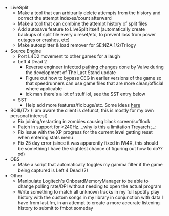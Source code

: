 - LiveSplit
  - Make a tool that can arbitrarily delete attempts from the history and correct the attempt indexes/count afterward
  - Make a tool that can combine the attempt history of split files
  - Add autosave feature to LiveSplit itself (automatically create backups of split file every x reset/etc, to prevent loss from power outages or crashes, etc)
  - Make autosplitter & load remover for SE:NZA 1/2/Trilogy
- Source Engine
  - Port L4D2 movement to other games for a laugh
  - Left 4 Dead 2
    - Reverse engineer infected [pathing changes](https://www.youtube.com/watch?v=Z5lO8qnRxyk) done by Valve during the development of The Last Stand update
    - Figure out how to bypass CEG in earlier versions of the game so that speedrunners can use game files that are more clean/official where applicable
    - idk man there's a lot of stuff lol, see the SST entry below
  - SST
    - Help add more features/fix bugs/etc. Some ideas [here](https://github.com/SirWillian/sst/issues)
- BOIII/T7x (I am aware the client is defunct, this is mostly for my own personal interest)
  - Fix joining/restarting in zombies causing black screen/softlock
  - Patch in support for >240Hz....why is this a limitation Treyarch ;_;
  - Fix issue with the XP progress for the current level getting reset when entering stats menu
  - Fix 25 day error (since it was apparently fixed in IW4X, this should be something I have the slightest chance of figuring out how to do?? xd)
- OBS
  - Make a script that automatically toggles my gamma filter if the game being captured is Left 4 Dead (2)
- Other
  - Manipulate Logitech's OnboardMemoryManager to be able to change polling rate/DPI without needing to open the actual program
  - Write something to match all unknown tracks in my full spotify play history with the custom songs in my library in conjunction with data I have from last.fm, in an attempt to create a more accurate listening history to submit to fmbot someday
